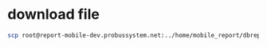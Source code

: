 # download file

```sh
scp root@report-mobile-dev.probussystem.net:../home/mobile_report/dbreportmobile-dev.sql ./src
```

